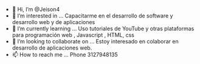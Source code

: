- 👋 Hi, I’m @Jeison4
- 👀 I’m interested in ... Capacitarme en el desarrollo de software y desarrollo web y de aplicaciones
- 🌱 I’m currently learning ... Uso tutoriales de YouTube y otras plataformas para programación web , Javascript , HTML, css
- 💞️ I’m looking to collaborate on ... Estoy interesado en colaborar en desarrollo de aplicaciones web.
- 📫 How to reach me ... Phone 3127948135

<!---
Jeison4/Jeison4 is a ✨ special ✨ repository because its `README.md` (this file) appears on your GitHub profile.
You can click the Preview link to take a look at your changes.
--->
